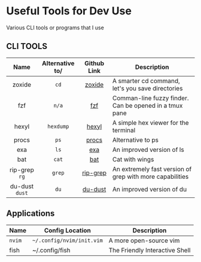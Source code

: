 # Useful Tools for Dev Use
Various CLI tools or programs that I use

## CLI TOOLS

|      Name      | Alternative to/ |                    Github Link                    | Description                                              |
|:--------------:|:---------------:|:-------------------------------------------------:| -------------------------------------------------------- |
|     zoxide     |      `cd`       |  [zoxide](https://github.com/ajeetdsouza/zoxide)  | A smarter cd command, let's you save directories         |
|      fzf       |      `n/a`      |      [fzf](https://github.com/junegunn/fzf)       | Comman-line fuzzy finder. Can be opened in a tmux pane   |
|     hexyl      |    `hexdump`    |     [hexyl](https://github.com/sharkdp/hexyl)     | A simple hex viewer for the terminal                     |
|     procs      |      `ps`       |     [procs](https://github.com/dalance/procs)     | Alternative to ps                                        |
|      exa       |      `ls`       |        [exa](https://github.com/ogham/exa)        | An improved version of ls                                |
|      bat       |      `cat`      |       [bat](https://github.com/sharkdp/bat)       | Cat with wings                                           |
| rip-grep `rg`  |     `grep`      | [rip-grep](https://github.com/BurntSushi/ripgrep) | An extremely fast version of grep with more capabilities |
| du-dust `dust` |      `du`       |    [du-dust](https://github.com/bootandy/dust)    | An improved version of du                                                         |




## Applications
| Name   | Config Location           | Description            |
| ------ | ------------------------- | ---------------------- |
| `nvim` | `~/.config/nvim/init.vim` | A more open-source vim |
| fish   | ~/.config/fish            | The Friendly Interactive Shell                       |
